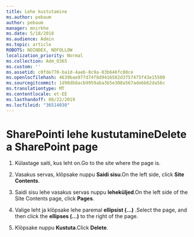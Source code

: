 ```yaml
---
title: Lehe kustutamine
ms.author: pebaum
author: pebaum
manager: mnirkhe
ms.date: 5/18/2018
ms.audience: Admin
ms.topic: article
ROBOTS: NOINDEX, NOFOLLOW
localization_priority: Normal
ms.collection: Adm_O365
ms.custom: ''
ms.assetid: c0fde770-ba1d-4aeb-8c9a-83b646fc80ce
ms.openlocfilehash: 4639bae977d74f8d9416582d3757475f43e15500
ms.sourcegitcommit: 1d98db8acb9959aba3b5e308a567ade6b62da56c
ms.translationtype: MT
ms.contentlocale: et-EE
ms.lasthandoff: 08/22/2019
ms.locfileid: "36514030"
---
```

# <a name="delete-a-sharepoint-page"></a><span data-ttu-id="2f7c5-102">SharePointi lehe kustutamine</span><span class="sxs-lookup"><span data-stu-id="2f7c5-102">Delete a SharePoint page</span></span>

1. <span data-ttu-id="2f7c5-103">Külastage saiti, kus leht on.</span><span class="sxs-lookup"><span data-stu-id="2f7c5-103">Go to the site where the page is.</span></span>
    
2. <span data-ttu-id="2f7c5-104">Vasakus servas, klõpsake nuppu **Saidi sisu**.</span><span class="sxs-lookup"><span data-stu-id="2f7c5-104">On the left side, click **Site Contents**.</span></span> 
    
3. <span data-ttu-id="2f7c5-105">Saidi sisu lehe vasakus servas nuppu **leheküljed**.</span><span class="sxs-lookup"><span data-stu-id="2f7c5-105">On the left side of the Site Contents page, click **Pages**.</span></span> 
    
4. <span data-ttu-id="2f7c5-106">Valige leht ja klõpsake lehe paremal **ellipsist (...)** .</span><span class="sxs-lookup"><span data-stu-id="2f7c5-106">Select the page, and then click the **ellipses (...)** to the right of the page.</span></span> 
    
5. <span data-ttu-id="2f7c5-107">Klõpsake nuppu **Kustuta**.</span><span class="sxs-lookup"><span data-stu-id="2f7c5-107">Click **Delete**.</span></span> 
    

